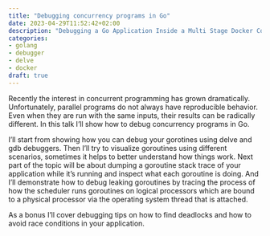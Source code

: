 ```yaml
---
title: "Debugging concurrency programs in Go"
date: 2023-04-29T11:52:42+02:00
description: "Debugging a Go Application Inside a Multi Stage Docker Container"
categories:
- golang
- debugger
- delve
- docker
draft: true
---
```



Recently the interest in concurrent programming has grown dramatically. Unfortunately, parallel programs do not always 
have reproducible behavior. Even when they are run with the same inputs, their results can be radically different. 
In this talk I’ll show how to debug concurrency programs in Go.

I’ll start from showing how you can debug your gorotines using delve and gdb debuggers. Then I’ll try to visualize 
goroutines using different scenarios, sometimes it helps to better understand how things work. Next part of the 
topic will be about dumping a goroutine stack trace of your application while it’s running and inspect what each 
goroutine is doing. And I’ll demonstrate how to debug leaking goroutines by tracing the process of how the scheduler 
runs goroutines on logical processors which are bound to a physical processor via the operating system thread that is 
attached.

As a bonus I’ll cover debugging tips on how to find deadlocks and how to avoid race conditions in your application.
